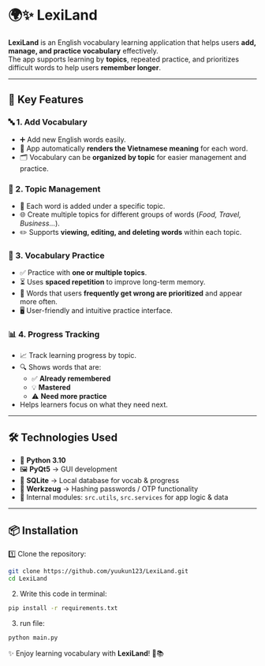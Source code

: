 # 🌍✨ LexiLand  

**LexiLand** is an English vocabulary learning application that helps users **add, manage, and practice vocabulary** effectively.  
The app supports learning by **topics**, repeated practice, and prioritizes difficult words to help users **remember longer**.  

---

## 🚀 Key Features  

### 🔤 1. Add Vocabulary  
- ➕ Add new English words easily.  
- 🤖 App automatically **renders the Vietnamese meaning** for each word.  
- 🗂 Vocabulary can be **organized by topic** for easier management and practice.  

### 📂 2. Topic Management  
- 📝 Each word is added under a specific topic.  
- 🌐 Create multiple topics for different groups of words (*Food, Travel, Business…*).  
- ✏️ Supports **viewing, editing, and deleting words** within each topic.  

### 🧠 3. Vocabulary Practice  
- ✅ Practice with **one or multiple topics**.  
- ⏳ Uses **spaced repetition** to improve long-term memory.  
- 🎯 Words that users **frequently get wrong are prioritized** and appear more often.  
- 🖥️ User-friendly and intuitive practice interface.  

### 📊 4. Progress Tracking  
- 📈 Track learning progress by topic.  
- 🔍 Shows words that are:  
  - ✅ **Already remembered**  
  - 💡 **Mastered**  
  - ⚠️ **Need more practice**  
- Helps learners focus on what they need next.  

---

## 🛠️ Technologies Used  
- 🐍 **Python 3.10**  
- 🖼️ **PyQt5** → GUI development  
- 💾 **SQLite** → Local database for vocab & progress  
- 🔑 **Werkzeug** → Hashing passwords / OTP functionality  
- 🧩 Internal modules: `src.utils`, `src.services` for app logic & data  

---

## 📦 Installation  

1️⃣ Clone the repository:  
```bash
git clone https://github.com/yuukun123/LexiLand.git
cd LexiLand
```

2. Write this code in terminal:
```bash
pip install -r requirements.txt
```

3. run file:
```bash
python main.py
```

✨ Enjoy learning vocabulary with **LexiLand**! 🚀📚  
